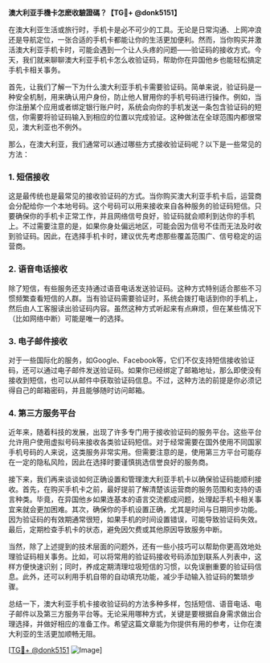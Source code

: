 **澳大利亚手機卡怎麽收驗證碼？【TG💪+ @donk5151】**

在澳大利亚生活或旅行时，手机卡是必不可少的工具。无论是日常沟通、上网冲浪还是导航定位，一张合适的手机卡都能让你的生活更加便利。然而，当你购买并激活澳大利亚手机卡时，可能会遇到一个让人头疼的问题——验证码的接收方式。今天，我们就来聊聊澳大利亚手机卡怎么收验证码，帮助你在异国他乡也能轻松搞定手机卡相关事务。

首先，让我们了解一下为什么澳大利亚手机卡需要验证码。简单来说，验证码是一种安全机制，用来确认用户身份，防止他人冒用你的手机号码进行操作。例如，当你注册某个应用或者绑定银行账户时，系统会向你的手机发送一条包含验证码的短信，你需要将验证码输入到相应的位置以完成验证。这种做法在全球范围内都很常见，澳大利亚也不例外。

那么，在澳大利亚，我们通常可以通过哪些方式接收验证码呢？以下是一些常见的方法：

### 1. **短信接收**
这是最传统也是最常见的接收验证码的方式。当你购买澳大利亚手机卡后，运营商会分配给你一个本地号码。这个号码可以用来接收来自各种服务的验证码短信。只要确保你的手机卡正常工作，并且网络信号良好，验证码就会顺利到达你的手机上。不过需要注意的是，如果你身处偏远地区，可能会因为信号不佳而无法及时收到验证码。因此，在选择手机卡时，建议优先考虑那些覆盖范围广、信号稳定的运营商。

### 2. **语音电话接收**
除了短信，有些服务还支持通过语音电话发送验证码。这种方式特别适合那些不习惯频繁查看短信的人群。当有验证码需要验证时，系统会拨打电话到你的手机上，然后由人工客服读出验证码内容。虽然这种方式听起来有点麻烦，但在某些情况下（比如网络中断）可能是唯一的选择。

### 3. **电子邮件接收**
对于一些国际化的服务，如Google、Facebook等，它们不仅支持短信接收验证码，还可以通过电子邮件发送验证码。如果你已经绑定了邮箱地址，那么即使没有接收到短信，也可以从邮件中获取验证码信息。不过，这种方法的前提是你必须记得自己的邮箱密码，并且能够随时访问邮箱。

### 4. **第三方服务平台**
近年来，随着科技的发展，出现了许多专门用于接收验证码的服务平台。这些平台允许用户使用虚拟号码来接收各类验证码短信。对于经常需要在国外使用不同国家手机号码的人来说，这类服务非常实用。但需要注意的是，使用第三方平台可能存在一定的隐私风险，因此在选择时要谨慎挑选信誉良好的服务商。

接下来，我们再来谈谈如何正确设置和管理澳大利亚手机卡以确保验证码能顺利接收。首先，在购买手机卡之前，最好提前了解清楚该运营商的服务范围和支持的语言种类。毕竟，在异国他乡如果连基本的语言交流都成问题，处理起手机卡相关事宜来就会更加困难。其次，确保你的手机设置正确，尤其是时间与日期同步功能。因为验证码的有效期通常很短，如果手机的时间设置错误，可能导致验证码失效。最后，定期检查手机卡的状态，避免因欠费或其他原因导致服务中断。

当然，除了上述提到的技术层面的问题外，还有一些小技巧可以帮助你更高效地处理验证码相关事务。比如，可以将常用的验证码接收号码添加到联系人列表中，这样方便快速识别；同时，养成定期清理垃圾短信的习惯，以免误删重要的验证码信息。此外，还可以利用手机自带的自动填充功能，减少手动输入验证码的繁琐步骤。

总结一下，澳大利亚手机卡接收验证码的方法多种多样，包括短信、语音电话、电子邮件以及第三方服务平台等。无论采用哪种方式，关键是要根据自身需求做出合理选择，并做好相应的准备工作。希望这篇文章能为你提供有用的参考，让你在澳大利亚的生活更加顺畅无阻。

[[TG💪+ @donk5151](https://t.me/s/donk5151) ![Image](https://i.postimg.cc/rwNCRYN7/Snipaste-2025-04-30-17-27-05.png)]
